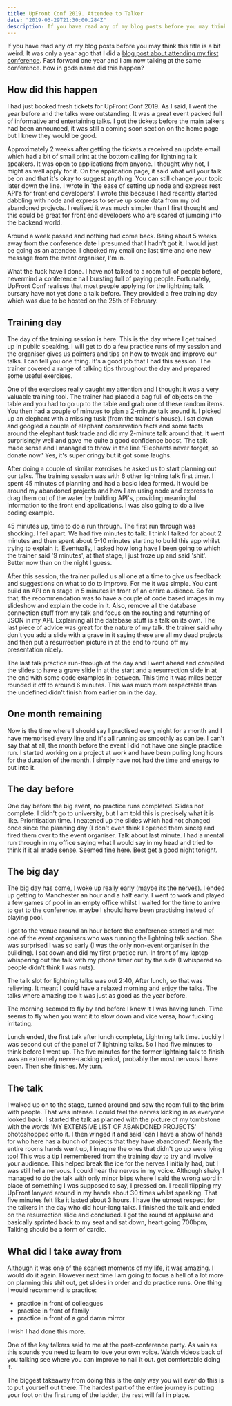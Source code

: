 ```yaml
---
title: UpFront Conf 2019. Attendee to Talker
date: "2019-03-29T21:30:00.284Z"
description: If you have read any of my blog posts before you may think this title is a bit weird. It was only a year ago that I did a blog post about attending my first conference. Fast forward one year and I am now talking at the same conference. how in gods name did this happen?
---
```


If you have read any of my blog posts before you may think this title is a bit weird. It was only a year ago that I did a [blog post about attending my first conference](/articles/2018/july/what-my-first-conference-taught-me/). Fast forward one year and I am now talking at the same conference. how in gods name did this happen?

## How did this happen

I had just booked fresh tickets for UpFront Conf 2019. As I said, I went the year before and the talks were outstanding. It was a great event packed full of informative and entertaining talks. I got the tickets before the main talkers had been announced, it was still a coming soon section on the home page but I knew they would be good.

Approximately 2 weeks after getting the tickets a received an update email which had a bit of small print at the bottom calling for lightning talk speakers. It was open to applications from anyone. I thought why not, I might as well apply for it. On the application page, it said what will your talk be on and that it's okay to suggest anything. You can still change your topic later down the line. I wrote in 'the ease of setting up node and express rest API's for front end developers'. I wrote this because I had recently started dabbling with node and express to serve up some data from my old abandoned projects. I realised it was much simpler than I first thought and this could be great for front end developers who are scared of jumping into the backend world.

Around a week passed and nothing had come back. Being about 5 weeks away from the conference date I presumed that I hadn't got it. I would just be going as an attendee. I checked my email one last time and one new message from the event organiser, I'm in.

What the fuck have I done. I have not talked to a room full of people before, nevermind a conference hall bursting full of paying people. Fortunately, UpFront Conf realises that most people applying for the lightning talk bursary have not yet done a talk before. They provided a free training day which was due to be hosted on the 25th of February.

## Training day

The day of the training session is here. This is the day where I get trained up in public speaking. I will get to do a few practice runs of my session and the organiser gives us pointers and tips on how to tweak and improve our talks.
I can tell you one thing. It's a good job that I had this session.
The trainer covered a range of talking tips throughout the day and prepared some useful exercises.

One of the exercises really caught my attention and I thought it was a very valuable training tool. The trainer had placed a bag full of objects on the table and you had to go up to the table and grab one of these random items. You then had a couple of minutes to plan a 2-minute talk around it.
I picked up an elephant with a missing tusk (from the trainer's house). I sat down and googled a couple of elephant conservation facts and some facts around the elephant tusk trade and did my 2-minute talk around that.
It went surprisingly well and gave me quite a good confidence boost. The talk made sense and I managed to throw in the line 'Elephants never forget, so donate now.' Yes, it's super cringy but it got some laughs.

After doing a couple of similar exercises he asked us to start planning out our talks. The training session was with 6 other lightning talk first timer. I spent 45 minutes of planning and had a basic idea formed. It would be around my abandoned projects and how I am using node and express to drag them out of the water by building API's, providing meaningful information to the front end applications. I was also going to do a live coding example.

45 minutes up, time to do a run through. The first run through was shocking. I fell apart. We had five minutes to talk. I think I talked for about 2 minutes and then spent about 5-10 minutes starting to build this app whilst trying to explain it. Eventually, I asked how long have I been going to which the trainer said '9 minutes', at that stage, I just froze up and said 'shit'. Better now than on the night I guess.

After this session, the trainer pulled us all one at a time to give us feedback and suggestions on what to do to improve. For me it was simple. You cant build an API on a stage in 5 minutes in front of an entire audience. So for that, the recommendation was to have a couple of code based images in my slideshow and explain the code in it. Also, remove all the database connection stuff from my talk and focus on the routing and returning of JSON in my API. Explaining all the database stuff is a talk on its own.
The last piece of advice was great for the nature of my talk. the trainer said why don't you add a slide with a grave in it saying these are all my dead projects and then put a resurrection picture in at the end to round off my presentation nicely.

The last talk practice run-through of the day and I went ahead and compiled the slides to have a grave slide in at the start and a resurrection slide in at the end with some code examples in-between. This time it was miles better rounded it off to around 6 minutes. This was much more respectable than the undefined didn't finish from earlier on in the day.

## One month remaining

Now is the time where I should say I practised every night for a month and I have memorised every line and it's all running as smoothly as can be.  I can't say that at all, the month before the event I did not have one single practice run. I started working on a project at work and have been pulling long hours for the duration of the month. I simply have not had the time and energy to put into it.

## The day before

One day before the big event, no practice runs completed. Slides not complete. I didn't go to university, but I am told this is precisely what it is like. Prioritisation time. I neatened up the slides which had not changed once since the planning day (I don't even think I opened them since) and fired them over to the event organiser. Talk about last minute.
I had a mental run through in my office saying what I would say in my head and tried to think if it all made sense. Seemed fine here. Best get a good night tonight.

## The big day

The big day has come, I woke up really early (maybe its the nerves). I ended up getting to Manchester an hour and a half early. I went to work and played a few games of pool in an empty office whilst I waited for the time to arrive to get to the conference. maybe I should have been practising instead of playing pool.

I got to the venue around an hour before the conference started and met one of the event organisers who was running the lightning talk section. She was surprised I was so early (I was the only non-event organiser in the building). I sat down and did my first practice run. In front of my laptop whispering out the talk with my phone timer out by the side (I whispered so people didn't think I was nuts).

The talk slot for lightning talks was out 2:40, After lunch, so that was relieving. It meant I could have a relaxed morning and enjoy the talks. The talks where amazing too it was just as good as the year before.

The morning seemed to fly by and before I knew it I was having lunch. Time seems to fly when you want it to slow down and vice versa, how fucking irritating.

Lunch ended, the first talk after lunch complete, Lightning talk time. Luckily I was second out of the panel of 7 lightning talks. So I had five minutes to think before I went up. The five minutes for the former lightning talk to finish was an extremely nerve-racking period, probably the most nervous I have been. Then she finishes. My turn.

## The talk

I walked up on to the stage, turned around and saw the room full to the brim with people. That was intense. I could feel the nerves kicking in as everyone looked back. I started the talk as planned with the picture of my tombstone with the words 'MY EXTENSIVE LIST OF ABANDONED PROJECTS' photoshopped onto it. I then winged it and said 'can I have a show of hands for who here has a bunch of projects that they have abandoned'. Nearly the entire rooms hands went up, I imagine the ones that didn't go up were lying too! This was a tip I remembered from the training day to try and involve your audience. This helped break the ice for the nerves I initially had, but I was still hella nervous. I could hear the nerves in my voice. Although shaky I managed to do the talk with only minor blips where I said the wrong word in place of something I was supposed to say, I pressed on. I recall flipping my UpFront lanyard around in my hands about 30 times whilst speaking. That five minutes felt like it lasted about 3 hours. I have the utmost respect for the talkers in the day who did hour-long talks.
I finished the talk and ended on the resurrection slide and concluded. I got the round of applause and basically sprinted back to my seat and sat down, heart going 700bpm, Talking should be a form of cardio.

## What did I take away from

Although it was one of the scariest moments of my life, it was amazing. I would do it again.
However next time I am going to focus a hell of a lot more on planning this shit out, get slides in order and do practice runs. One thing I would recommend is practice:
- practice in front of colleagues
- practice in front of family
- practice in front of a god damn mirror

I wish I had done this more.

One of the key talkers said to me at the post-conference party. As vain as this sounds you need to learn to love your own voice. Watch videos back of you talking see where you can improve to nail it out. get comfortable doing it.

The biggest takeaway from doing this is the only way you will ever do this is to put yourself out there. The hardest part of the entire journey is putting your foot on the first rung of the ladder, the rest will fall in place.
